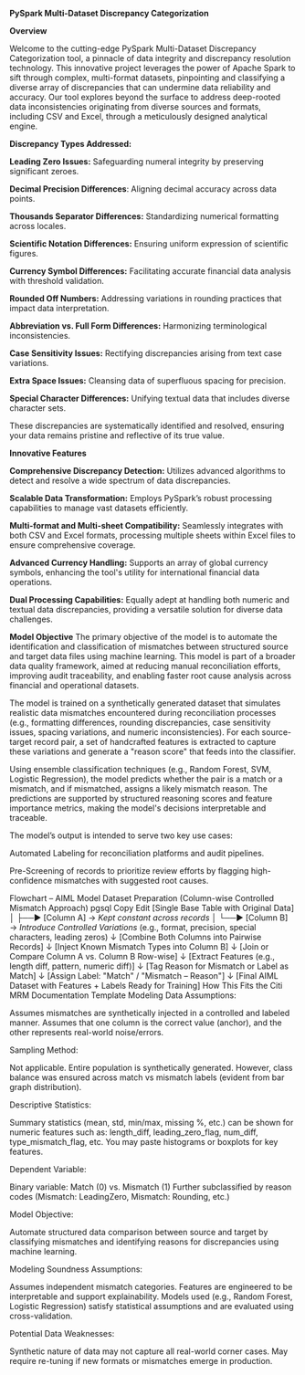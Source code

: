 **PySpark Multi-Dataset Discrepancy Categorization**

**Overview**

Welcome to the cutting-edge PySpark Multi-Dataset Discrepancy Categorization tool, a pinnacle of data integrity and discrepancy resolution technology. This innovative project leverages the power of Apache Spark to sift through complex, multi-format datasets, pinpointing and classifying a diverse array of discrepancies that can undermine data reliability and accuracy. Our tool explores beyond the surface to address deep-rooted data inconsistencies originating from diverse sources and formats, including CSV and Excel, through a meticulously designed analytical engine.


**Discrepancy Types Addressed:**

**Leading Zero Issues:** Safeguarding numeral integrity by preserving significant zeroes.

**Decimal Precision Differences**: Aligning decimal accuracy across data points.

**Thousands Separator Differences:** Standardizing numerical formatting across locales.

**Scientific Notation Differences:** Ensuring uniform expression of scientific figures.

**Currency Symbol Differences:** Facilitating accurate financial data analysis with threshold validation.

**Rounded Off Numbers:** Addressing variations in rounding practices that impact data interpretation.

**Abbreviation vs. Full Form Differences:** Harmonizing terminological inconsistencies.

**Case Sensitivity Issues:** Rectifying discrepancies arising from text case variations.

**Extra Space Issues:** Cleansing data of superfluous spacing for precision.

**Special Character Differences:** Unifying textual data that includes diverse character sets.

These discrepancies are systematically identified and resolved, ensuring your data remains pristine and reflective of its true value.

**Innovative Features**

**Comprehensive Discrepancy Detection:** Utilizes advanced algorithms to detect and resolve a wide spectrum of data discrepancies.

**Scalable Data Transformation:** Employs PySpark’s robust processing capabilities to manage vast datasets efficiently.

**Multi-format and Multi-sheet Compatibility:** Seamlessly integrates with both CSV and Excel formats, processing multiple sheets within Excel files to ensure comprehensive coverage.

**Advanced Currency Handling:** Supports an array of global currency symbols, enhancing the tool's utility for international financial data operations.

**Dual Processing Capabilities:** Equally adept at handling both numeric and textual data discrepancies, providing a versatile solution for diverse data challenges.


**Model Objective**
The primary objective of the model is to automate the identification and classification of mismatches between structured source and target data files using machine learning. This model is part of a broader data quality framework, aimed at reducing manual reconciliation efforts, improving audit traceability, and enabling faster root cause analysis across financial and operational datasets.

The model is trained on a synthetically generated dataset that simulates realistic data mismatches encountered during reconciliation processes (e.g., formatting differences, rounding discrepancies, case sensitivity issues, spacing variations, and numeric inconsistencies). For each source-target record pair, a set of handcrafted features is extracted to capture these variations and generate a "reason score" that feeds into the classifier.

Using ensemble classification techniques (e.g., Random Forest, SVM, Logistic Regression), the model predicts whether the pair is a match or a mismatch, and if mismatched, assigns a likely mismatch reason. The predictions are supported by structured reasoning scores and feature importance metrics, making the model's decisions interpretable and traceable.

The model’s output is intended to serve two key use cases:

Automated Labeling for reconciliation platforms and audit pipelines.

Pre-Screening of records to prioritize review efforts by flagging high-confidence mismatches with suggested root causes.

Flowchart – AIML Model Dataset Preparation (Column-wise Controlled Mismatch Approach)
pgsql
Copy
Edit
[Single Base Table with Original Data]
           │
           ├──► [Column A] → *Kept constant across records*
           │
           └──► [Column B] → *Introduce Controlled Variations* (e.g., format, precision, special characters, leading zeros)
                        ↓
         [Combine Both Columns into Pairwise Records]
                        ↓
         [Inject Known Mismatch Types into Column B]
                        ↓
         [Join or Compare Column A vs. Column B Row-wise]
                        ↓
         [Extract Features (e.g., length diff, pattern, numeric diff)]
                        ↓
         [Tag Reason for Mismatch or Label as Match]
                        ↓
         [Assign Label: "Match" / "Mismatch – Reason"]
                        ↓
     [Final AIML Dataset with Features + Labels Ready for Training]
How This Fits the Citi MRM Documentation Template
Modeling Data Assumptions:

Assumes mismatches are synthetically injected in a controlled and labeled manner.
Assumes that one column is the correct value (anchor), and the other represents real-world noise/errors.

Sampling Method:

Not applicable. Entire population is synthetically generated. However, class balance was ensured across match vs mismatch labels (evident from bar graph distribution).

Descriptive Statistics:

Summary statistics (mean, std, min/max, missing %, etc.) can be shown for numeric features such as:
length_diff, leading_zero_flag, num_diff, type_mismatch_flag, etc.
You may paste histograms or boxplots for key features.

Dependent Variable:

Binary variable: Match (0) vs. Mismatch (1)
Further subclassified by reason codes (Mismatch: LeadingZero, Mismatch: Rounding, etc.)

Model Objective:

Automate structured data comparison between source and target by classifying mismatches and identifying reasons for discrepancies using machine learning.

Modeling Soundness Assumptions:

Assumes independent mismatch categories. Features are engineered to be interpretable and support explainability.
Models used (e.g., Random Forest, Logistic Regression) satisfy statistical assumptions and are evaluated using cross-validation.

Potential Data Weaknesses:

Synthetic nature of data may not capture all real-world corner cases.
May require re-tuning if new formats or mismatches emerge in production.

